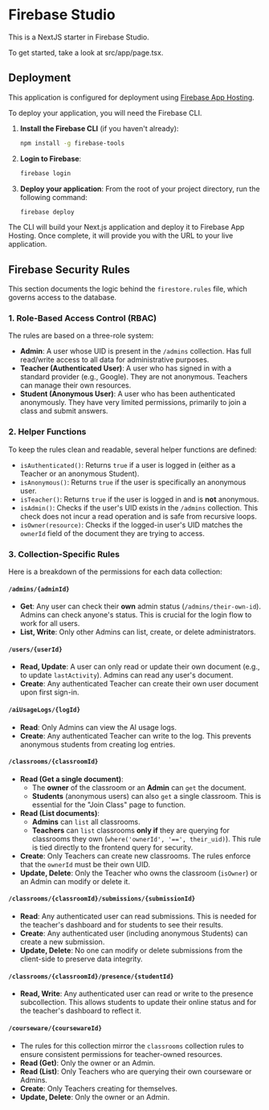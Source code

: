 # Firebase Studio

This is a NextJS starter in Firebase Studio.

To get started, take a look at src/app/page.tsx.

## Deployment

This application is configured for deployment using [Firebase App Hosting](https://firebase.google.com/docs/hosting/app-hosting).

To deploy your application, you will need the Firebase CLI.

1.  **Install the Firebase CLI** (if you haven't already):
    ```bash
    npm install -g firebase-tools
    ```

2.  **Login to Firebase**:
    ```bash
    firebase login
    ```

3.  **Deploy your application**:
    From the root of your project directory, run the following command:
    ```bash
    firebase deploy
    ```

The CLI will build your Next.js application and deploy it to Firebase App Hosting. Once complete, it will provide you with the URL to your live application.

## Firebase Security Rules

This section documents the logic behind the `firestore.rules` file, which governs access to the database.

### 1. Role-Based Access Control (RBAC)

The rules are based on a three-role system:

*   **Admin**: A user whose UID is present in the `/admins` collection. Has full read/write access to all data for administrative purposes.
*   **Teacher (Authenticated User)**: A user who has signed in with a standard provider (e.g., Google). They are not anonymous. Teachers can manage their own resources.
*   **Student (Anonymous User)**: A user who has been authenticated anonymously. They have very limited permissions, primarily to join a class and submit answers.

### 2. Helper Functions

To keep the rules clean and readable, several helper functions are defined:

*   `isAuthenticated()`: Returns `true` if a user is logged in (either as a Teacher or an anonymous Student).
*   `isAnonymous()`: Returns `true` if the user is specifically an anonymous user.
*   `isTeacher()`: Returns `true` if the user is logged in and is **not** anonymous.
*   `isAdmin()`: Checks if the user's UID exists in the `/admins` collection. This check does not incur a read operation and is safe from recursive loops.
*   `isOwner(resource)`: Checks if the logged-in user's UID matches the `ownerId` field of the document they are trying to access.

### 3. Collection-Specific Rules

Here is a breakdown of the permissions for each data collection:

#### `/admins/{adminId}`
*   **Get**: Any user can check their **own** admin status (`/admins/their-own-id`). Admins can check anyone's status. This is crucial for the login flow to work for all users.
*   **List, Write**: Only other Admins can list, create, or delete administrators.

#### `/users/{userId}`
*   **Read, Update**: A user can only read or update their own document (e.g., to update `lastActivity`). Admins can read any user's document.
*   **Create**: Any authenticated Teacher can create their own user document upon first sign-in.

#### `/aiUsageLogs/{logId}`
*   **Read**: Only Admins can view the AI usage logs.
*   **Create**: Any authenticated Teacher can write to the log. This prevents anonymous students from creating log entries.

#### `/classrooms/{classroomId}`
*   **Read (Get a single document)**: 
    *   The **owner** of the classroom or an **Admin** can `get` the document.
    *   **Students** (anonymous users) can also `get` a single classroom. This is essential for the "Join Class" page to function.
*   **Read (List documents)**: 
    *   **Admins** can `list` all classrooms.
    *   **Teachers** can `list` classrooms **only if** they are querying for classrooms they own (`where('ownerId', '==', their_uid)`). This rule is tied directly to the frontend query for security.
*   **Create**: Only Teachers can create new classrooms. The rules enforce that the `ownerId` must be their own UID.
*   **Update, Delete**: Only the Teacher who owns the classroom (`isOwner`) or an Admin can modify or delete it.

#### `/classrooms/{classroomId}/submissions/{submissionId}`
*   **Read**: Any authenticated user can read submissions. This is needed for the teacher's dashboard and for students to see their results.
*   **Create**: Any authenticated user (including anonymous Students) can create a new submission.
*   **Update, Delete**: No one can modify or delete submissions from the client-side to preserve data integrity.

#### `/classrooms/{classroomId}/presence/{studentId}`
*   **Read, Write**: Any authenticated user can read or write to the presence subcollection. This allows students to update their online status and for the teacher's dashboard to reflect it.

#### `/courseware/{coursewareId}`
*   The rules for this collection mirror the `classrooms` collection rules to ensure consistent permissions for teacher-owned resources.
*   **Read (Get)**: Only the owner or an Admin.
*   **Read (List)**: Only Teachers who are querying their own courseware or Admins.
*   **Create**: Only Teachers creating for themselves.
*   **Update, Delete**: Only the owner or an Admin.
